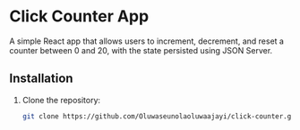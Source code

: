 # Click Counter App

A simple React app that allows users to increment, decrement, and reset a counter between 0 and 20, with the state persisted using JSON Server.

## Installation
1. Clone the repository:
   ```bash
   git clone https://github.com/Oluwaseunolaoluwaajayi/click-counter.git
